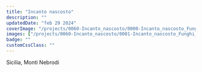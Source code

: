 ```yaml
---
title: "Incanto nascosto"
description: ""
updatedDate: "feb 29 2024"
coverImage: "/projects/0060-Incanto_nascosto/0000-Incanto_nascosto_Funghi_bosco_Sicilia_Monti_Nebrodi_natura_scoperta_micelio_sottobosco_Olympus_OM1_60MM_12_40MM.jpg"
images: ["/projects/0060-Incanto_nascosto/0001-Incanto_nascosto_Funghi_bosco_Sicilia_Monti_Nebrodi_natura_scoperta_micelio_sottobosco_Olympus_OM1_60MM_12_40MM.jpg","/projects/0060-Incanto_nascosto/0002-Incanto_nascosto_Funghi_bosco_Sicilia_Monti_Nebrodi_natura_scoperta_micelio_sottobosco_Olympus_OM1_60MM_12_40MM.jpg","/projects/0060-Incanto_nascosto/0003-Incanto_nascosto_Funghi_bosco_Sicilia_Monti_Nebrodi_natura_scoperta_micelio_sottobosco_Olympus_OM1_60MM_12_40MM.jpg","/projects/0060-Incanto_nascosto/0004-Incanto_nascosto_Funghi_bosco_Sicilia_Monti_Nebrodi_natura_scoperta_micelio_sottobosco_Olympus_OM1_60MM_12_40MM.jpg","/projects/0060-Incanto_nascosto/0005-Incanto_nascosto_Funghi_bosco_Sicilia_Monti_Nebrodi_natura_scoperta_micelio_sottobosco_Olympus_OM1_60MM_12_40MM.jpg","/projects/0060-Incanto_nascosto/0006-Incanto_nascosto_Funghi_bosco_Sicilia_Monti_Nebrodi_natura_scoperta_micelio_sottobosco_Olympus_OM1_60MM_12_40MM.jpg","/projects/0060-Incanto_nascosto/0007-Incanto_nascosto_Funghi_bosco_Sicilia_Monti_Nebrodi_natura_scoperta_micelio_sottobosco_Olympus_OM1_60MM_12_40MM.jpg","/projects/0060-Incanto_nascosto/0008-Incanto_nascosto_Funghi_bosco_Sicilia_Monti_Nebrodi_natura_scoperta_micelio_sottobosco_Olympus_OM1_60MM_12_40MM.jpg","/projects/0060-Incanto_nascosto/0009-Incanto_nascosto_Funghi_bosco_Sicilia_Monti_Nebrodi_natura_scoperta_micelio_sottobosco_Olympus_OM1_60MM_12_40MM.jpg","/projects/0060-Incanto_nascosto/0010-Incanto_nascosto_Funghi_bosco_Sicilia_Monti_Nebrodi_natura_scoperta_micelio_sottobosco_Olympus_OM1_60MM_12_40MM.jpg","/projects/0060-Incanto_nascosto/0011-Incanto_nascosto_Funghi_bosco_Sicilia_Monti_Nebrodi_natura_scoperta_micelio_sottobosco_Olympus_OM1_60MM_12_40MM.jpg","/projects/0060-Incanto_nascosto/0012-Incanto_nascosto_Funghi_bosco_Sicilia_Monti_Nebrodi_natura_scoperta_micelio_sottobosco_Olympus_OM1_60MM_12_40MM.jpg"]
badge: ""
customCssClass: ""
---
```


Sicilia, Monti Nebrodi
